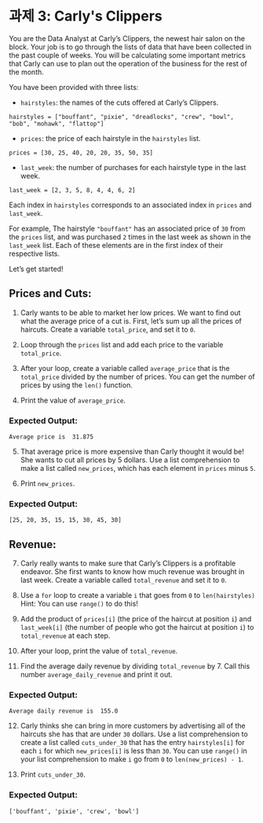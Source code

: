 # 과제 3: Carly's Clippers
You are the Data Analyst at Carly’s Clippers, the newest hair salon on the block. 
Your job is to go through the lists of data that have been collected in the past couple of weeks. 
You will be calculating some important metrics that Carly can use to plan out the operation of the business for the rest of the month.

You have been provided with three lists:
* ```hairstyles```: the names of the cuts offered at Carly’s Clippers.
```
hairstyles = ["bouffant", "pixie", "dreadlocks", "crew", "bowl", "bob", "mohawk", "flattop"]
```
* ```prices```: the price of each hairstyle in the ```hairstyles``` list.
```
prices = [30, 25, 40, 20, 20, 35, 50, 35]
```
* ```last_week```: the number of purchases for each hairstyle type in the last week.
```
last_week = [2, 3, 5, 8, 4, 4, 6, 2]
```

Each index in ```hairstyles``` corresponds to an associated index in ```prices``` and ```last_week```.

For example, The hairstyle ```"bouffant"``` has an associated price of ```30``` from the ```prices``` list, 
and was purchased ```2``` times in the last week as shown in the ```last_week``` list. 
Each of these elements are in the first index of their respective lists.

Let’s get started!

## Prices and Cuts:

1. Carly wants to be able to market her low prices. We want to find out what the average price of a cut is.
First, let’s sum up all the prices of haircuts. Create a variable ```total_price```, and set it to ```0```.

2. Loop through the ```prices``` list and add each price to the variable ```total_price```.

3. After your loop, create a variable called ```average_price``` that is the ```total_price``` divided by the number of prices.
You can get the number of prices by using the ```len()``` function.

4. Print the value of ```average_price```.

### Expected Output:
```
Average price is  31.875
```

5. That average price is more expensive than Carly thought it would be! She wants to cut all prices by 5 dollars.
Use a list comprehension to make a list called ```new_prices```, which has each element in ```prices``` minus ```5```.

6. Print ```new_prices```.

### Expected Output:
```
[25, 20, 35, 15, 15, 30, 45, 30]
```

## Revenue:
7. Carly really wants to make sure that Carly’s Clippers is a profitable endeavor. She first wants to know how much revenue was brought in last week.
Create a variable called ```total_revenue``` and set it to ```0```.

8. Use a ```for``` loop to create a variable ```i``` that goes from ```0``` to ```len(hairstyles)```
Hint: You can use ```range()``` to do this!

9. Add the product of ```prices[i]``` (the price of the haircut at position ```i```) and 
```last_week[i]``` (the number of people who got the haircut at position ```i```) to ```total_revenue``` at each step.

10. After your loop, print the value of ```total_revenue```.

11. Find the average daily revenue by dividing ```total_revenue``` by 7. Call this number ```average_daily_revenue``` and print it out.

### Expected Output:
```
Average daily revenue is  155.0
```

12. Carly thinks she can bring in more customers by advertising all of the haircuts she has that are under ```30``` dollars.
Use a list comprehension to create a list called ```cuts_under_30``` 
that has the entry ```hairstyles[i]``` for each ```i``` for which ```new_prices[i]``` is less than ```30```.
You can use ```range()``` in your list comprehension to make ```i``` go from ```0``` to ```len(new_prices) - 1```.

13. Print ```cuts_under_30```.

### Expected Output:
```
['bouffant', 'pixie', 'crew', 'bowl']
```